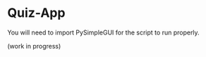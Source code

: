 # Quiz-App

You will need to import PySimpleGUI for the script to run properly.

(work in progress)
